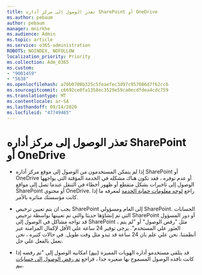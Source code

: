 ```yaml
---
title: تعذر الوصول إلى مركز أداره SharePoint أو OneDrive
ms.author: pebaum
author: pebaum
manager: mnirkhe
ms.audience: Admin
ms.topic: article
ms.service: o365-administration
ROBOTS: NOINDEX, NOFOLLOW
localization_priority: Priority
ms.collection: Adm_O365
ms.custom:
- "9001459"
- "5638"
ms.openlocfilehash: a70b0708b325c5feaefec3d97c957086d7f62cc6
ms.sourcegitcommit: c6692ce0fa1358ec3529e59ca0ecdfdea4cdc759
ms.translationtype: MT
ms.contentlocale: ar-SA
ms.lasthandoff: 09/14/2020
ms.locfileid: "47749465"
---
```

# <a name="unable-to-access-sharepoint-or-onedrive-admin-center"></a>تعذر الوصول إلى مركز أداره SharePoint أو OneDrive

- إذا لم يتمكن المستخدمون من الوصول إلى موقع مركز أداره SharePoint أو OneDrive أو عدم توفره ، فقد تكون هناك مشكله في الخدمة المؤقتة التي يواجهها الوصول إلى تاخيرات بشكل متقطع أو ظهور أخطاء في التنقل عندما تصل إلى مواقع SharePoint أو محتوي OneDrive. راجع [لوحه معلومات حماية الخدمة](https://admin.microsoft.com/AdminPortal/Home#/servicehealth) لمعرفه ما إذا كانت مؤسستك متاثره بالأمر.

- يجب ان يتم تعيين ترخيص SharePoint إلى العام ومسؤولي SharePoint. الحسابات التي تم إنشاؤها حديثا والتي تم تعيينها بواسطة ترخيص SharePoint أو دور المسؤول قد تواجه مشاكل في الوصول إلى SharePoint ، مثل "رفض الوصول" أو "لم يتم العثور علي المستخدم". يرجى توفير 24 ساعة علي الأقل لإكمال المزامنة عبر أنظمتنا. نحن علي علم بان 24 ساعة قد تبدو مثل وقت طويل. في حالات كثيره ، نحن نعمل بالفعل علي حل.

- قد يتلقى مستخدمو أداره الهويات المميزة ([بيم](https://docs.microsoft.com/azure/active-directory/privileged-identity-management/pim-how-to-add-role-to-user?tabs=new)) امكانيه الوصول إلى "تم رفضه إذا كانت نافذه الوصول المسموح بها صغيره جدا ، فراجع  [تم رفض الوصول إلى حسابات بيم](https://docs.microsoft.com/sharepoint/troubleshoot/administration/access-denied-to-pim-user-accounts).